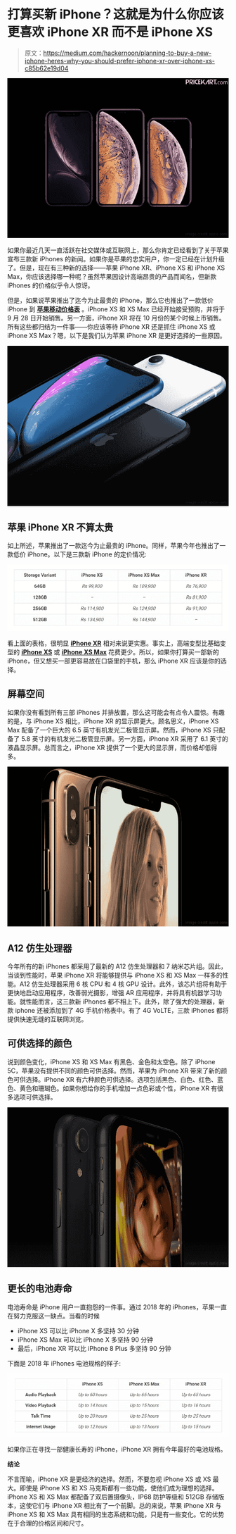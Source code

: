 # 打算买新 iPhone？这就是为什么你应该更喜欢 iPhone XR 而不是 iPhone XS

> 原文：<https://medium.com/hackernoon/planning-to-buy-a-new-iphone-heres-why-you-should-prefer-iphone-xr-over-iphone-xs-c85b62e19d04>

![](img/e3b8fab1473d0eaf2743fb046f3af126.png)

如果你最近几天一直活跃在社交媒体或互联网上，那么你肯定已经看到了关于苹果宣布三款新 iPhones 的新闻。如果你是苹果的忠实用户，你一定已经在计划升级了。但是，现在有三种新的选择——苹果 iPhone XR、iPhone XS 和 iPhone XS Max，你应该选择哪一种呢？虽然苹果因设计高端昂贵的产品而闻名，但新款 iPhones 的价格似乎令人惊讶。

但是，如果说苹果推出了迄今为止最贵的 iPhone，那么它也推出了一款低价 iPhone 到 [**苹果移动价格表**](https://www.pricekart.com/mobile/apple-mobiles-price-list-in-india) 。iPhone XS 和 XS Max 已经开始接受预购，并将于 9 月 28 日开始销售。另一方面，iPhone XR 将在 10 月份的某个时候上市销售。所有这些都归结为一件事——你应该等待 iPhone XR 还是抓住 iPhone XS 或 iPhone XS Max？嗯，以下是我们认为苹果 iPhone XR 是更好选择的一些原因。

![](img/daeb05f7ed2b16df7c7f5d6b572e7556.png)

## 苹果 iPhone XR 不算太贵

如上所述，苹果推出了一款迄今为止最贵的 iPhone。同样，苹果今年也推出了一款低价 iPhone。以下是三款新 iPhone 的定价情况:

![](img/70b475688d67cb2b7e4ec23cc895d0eb.png)

看上面的表格，很明显 [**iPhone XR**](https://www.pricekart.com/mobile/apple-iphone-xr) 相对来说更实惠。事实上，高端变型比基础变型的 [**iPhone XS**](https://www.pricekart.com/mobile/apple-iphone-xs) 或 [**iPhone XS Max**](https://www.pricekart.com/mobile/apple-iphone-xs-max) 花费更少。所以，如果你打算买一部新的 iPhone，但又想买一部更容易放在口袋里的手机，那么 iPhone XR 应该是你的选择。

## 屏幕空间

如果你没有看到所有三部 iPhones 并排放置，那么这可能会有点令人震惊。有趣的是，与 iPhone XS 相比，iPhone XR 的显示屏更大。顾名思义，iPhone XS Max 配备了一个巨大的 6.5 英寸有机发光二极管显示屏。然而，iPhone XS 只配备了 5.8 英寸的有机发光二极管显示屏。另一方面，iPhone XR 采用了 6.1 英寸的液晶显示屏。总而言之，iPhone XR 提供了一个更大的显示屏，而价格却低得多。

![](img/99f95873deeade1d647e168ba205f42b.png)

## A12 仿生处理器

今年所有的新 iPhones 都采用了最新的 A12 仿生处理器和 7 纳米芯片组。因此，当谈到性能时，苹果 iPhone XR 将能够提供与 iPhone XS 和 XS Max 一样多的性能。A12 仿生处理器采用 6 核 CPU 和 4 核 GPU 设计。此外，该芯片组将有助于更快地启动应用程序，改善弱光摄影，增强 AR 应用程序，并将具有机器学习功能。就性能而言，这三款新 iPhones 都不相上下。此外，除了强大的处理器，新款 iphone 还被添加到了 4G 手机价格表中。有了 4G VoLTE，三款 iPhones 都将提供快速无缝的互联网浏览。

## 可供选择的颜色

说到颜色变化，iPhone XS 和 XS Max 有黑色、金色和太空色。除了 iPhone 5C，苹果没有提供不同的颜色可供选择。然而，苹果为 iPhone XR 带来了新的颜色可供选择。iPhone XR 有六种颜色可供选择。选项包括黑色、白色、红色、蓝色、黄色和珊瑚色。如果你想给你的手机增加一点色彩或个性，iPhone XR 有很多选项可供选择。

![](img/bb20baa1c7e8d7adef871d46b8f870b4.png)

## 更长的电池寿命

电池寿命是 iPhone 用户一直抱怨的一件事。通过 2018 年的 iPhones，苹果一直在努力克服这一缺点。当看的时候

*   iPhone XS 可以比 iPhone X 多坚持 30 分钟
*   iPhone XS Max 可以比 iPhone X 多坚持 90 分钟
*   最后，iPhone XR 可以比 iPhone 8 Plus 多坚持 90 分钟

下面是 2018 年 iPhones 电池规格的样子:

![](img/55f8b4c8bc2ebd03988950c43231e475.png)

如果你正在寻找一部健康长寿的 iPhone，iPhone XR 拥有今年最好的电池规格。

**结论**

不言而喻，iPhone XR 是更经济的选择。然而，不要忽视 iPhone XS 或 XS 最大。即使是 iPhone XS 和 XS 马克斯都有一些功能，使他们成为理想的选择。iPhone XS 和 XS Max 都配备了双后置摄像头，IP68 防护等级和 512GB 存储版本，这使它们与 iPhone XR 相比有了一个前脚。总的来说，苹果 iPhone XR 与 iPhone XS 和 XS Max 具有相同的生态系统和功能，只是有一些变化。它的优势在于合理的价格区间和尺寸。
